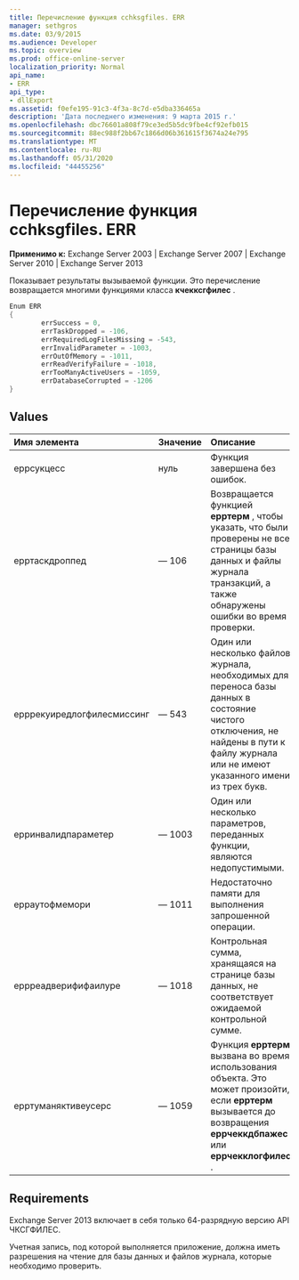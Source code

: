 ```yaml
---
title: Перечисление функция cchksgfiles. ERR
manager: sethgros
ms.date: 03/9/2015
ms.audience: Developer
ms.topic: overview
ms.prod: office-online-server
localization_priority: Normal
api_name:
- ERR
api_type:
- dllExport
ms.assetid: f0efe195-91c3-4f3a-8c7d-e5dba336465a
description: 'Дата последнего изменения: 9 марта 2015 г.'
ms.openlocfilehash: dbc76601a808f79ce3ed5b5dc9fbe4cf92efb015
ms.sourcegitcommit: 88ec988f2bb67c1866d06b361615f3674a24e795
ms.translationtype: MT
ms.contentlocale: ru-RU
ms.lasthandoff: 05/31/2020
ms.locfileid: "44455256"
---
```

# <a name="cchksgfileserr-enumeration"></a>Перечисление функция cchksgfiles. ERR 
  
**Применимо к:** Exchange Server 2003 | Exchange Server 2007 | Exchange Server 2010 | Exchange Server 2013
  
Показывает результаты вызываемой функции. Это перечисление возвращается многими функциями класса **кчекксгфилес** . 
  
```cs
Enum ERR  
{
        errSuccess = 0,
        errTaskDropped = -106,
        errRequiredLogFilesMissing = -543,
        errInvalidParameter = -1003,
        errOutOfMemory = -1011,
        errReadVerifyFailure = -1018,
        errTooManyActiveUsers = -1059,
        errDatabaseCorrupted = -1206
}

```

## <a name="values"></a>Values

|**Имя элемента**|**Значение**|**Описание**|
|:-----|:-----|:-----|
|еррсукцесс  <br/> |нуль  <br/> |Функция завершена без ошибок.  <br/> |
|ерртаскдроппед  <br/> |— 106  <br/> |Возвращается функцией **ерртерм** , чтобы указать, что были проверены не все страницы базы данных и файлы журнала транзакций, а также обнаружены ошибки во время проверки.  <br/> |
|ерррекуиредлогфилесмиссинг  <br/> |— 543  <br/> |Один или несколько файлов журнала, необходимых для переноса базы данных в состояние чистого отключения, не найдены в пути к файлу журнала или не имеют указанного имени из трех букв.  <br/> |
|ерринвалидпараметер  <br/> |— 1003  <br/> |Один или несколько параметров, переданных функции, являются недопустимыми.  <br/> |
|ерраутофмемори  <br/> |— 1011  <br/> |Недостаточно памяти для выполнения запрошенной операции.  <br/> |
|еррреадверифифаилуре  <br/> |— 1018  <br/> |Контрольная сумма, хранящаяся на странице базы данных, не соответствует ожидаемой контрольной сумме.  <br/> |
|ерртуманяктивеусерс  <br/> |— 1059  <br/> |Функция **ерртерм** вызвана во время использования объекта. Это может произойти, если **ерртерм** вызывается до возвращения **еррчеккдбпажес** или **еррчекклогфилес** .  <br/> |
   
## <a name="requirements"></a>Requirements

Exchange Server 2013 включает в себя только 64-разрядную версию API ЧКСГФИЛЕС.
  
Учетная запись, под которой выполняется приложение, должна иметь разрешения на чтение для базы данных и файлов журнала, которые необходимо проверить.
  

